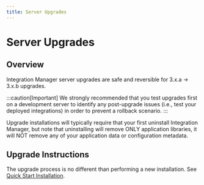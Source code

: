 ```yaml
---
title: Server Upgrades
---
```


# Server Upgrades

## Overview

Integration Manager server upgrades are safe and reversible for 3.x.a -> 3.x.b upgrades. 

   :::caution[Important]
      We strongly recommended that you test upgrades first on a development server to identify any post-upgrade issues (i.e., test your deployed integrations) in order to prevent a rollback scenario.
   :::

Upgrade installations will typically require that your first uninstall Integration Manager, but note that uninstalling will remove ONLY application libraries, it will NOT remove any of your application data or configuration metadata.

## Upgrade Instructions

The upgrade process is no different than performing a new installation. See [Quick Start Installation](../../../quickstart-install).
